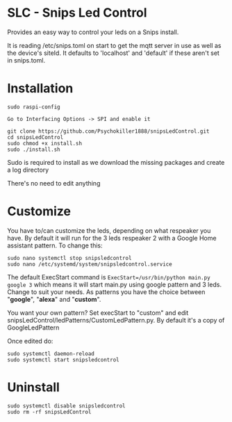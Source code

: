 # SLC - Snips Led Control
Provides an easy way to control your leds on a Snips install.

It is reading /etc/snips.toml on start to get the mqtt server in use as well as the device's siteId. It defaults to 'localhost' and 'default' if these aren't set in snips.toml.


# Installation

```
sudo raspi-config

Go to Interfacing Options -> SPI and enable it

git clone https://github.com/Psychokiller1888/snipsLedControl.git
cd snipsLedControl
sudo chmod +x install.sh
sudo ./install.sh
```

Sudo is required to install as we download the missing packages and create a log directory

There's no need to edit anything

# Customize

You have to/can customize the leds, depending on what respeaker you have. By default it will run for the 3 leds respeaker 2 with a Google Home assistant pattern. To change this:

```
sudo nano systemctl stop snipsledcontrol
sudo nano /etc/systemd/system/snipsledcontrol.service
```

The default ExecStart command is `ExecStart=/usr/bin/python main.py google 3` which means it will start main.py using google pattern and 3 leds. Change to suit your needs. As patterns you have the choice between "**google**", "**alexa**" and "**custom**".

You want your own pattern? Set execStart to "custom" and edit snipsLedControl/ledPatterns/CustomLedPattern.py. By default it's a copy of GoogleLedPattern

Once edited do:

```
sudo systemctl daemon-reload
sudo systemctl start snipsledcontrol
```

# Uninstall

```
sudo systemctl disable snipsledcontrol
sudo rm -rf snipsLedControl
```
